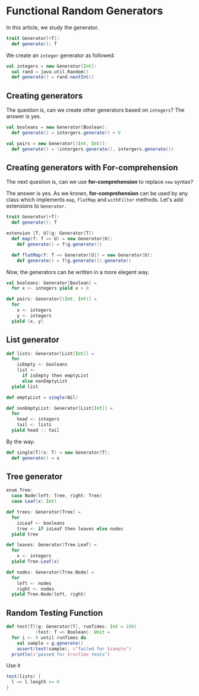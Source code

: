# Functional Random Generators

In this article, we study the generator.

```scala
trait Generator[+T]:
  def generate(): T
```

We create an `integer` generator as followed:

```scala
val integers = new Generator[Int]:
  val rand = java.util.Random()
  def generate() = rand.nextInt()
```

## Creating generators

The question is, can we create other generators based on `integers`? The answer is yes.

```scala
val booleans = new Generator[Boolean]:
  def generate() = intergers.generate() > 0

val pairs = new Generator[(Int, Int)]:
  def generate() = (intergers.generate(), intergers.generate())
```

## Creating generators with For-comprehension

The next question is, can we use **for-comprehension** to replace `new` syntax?

The answer is yes. As we known, **for-comprehension** can be used by any class which implements `map`, `flatMap` and `withFilter` methods. Let's add extensions to `Generator`.

```scala
trait Generator[+T]:
  def generate(): T

extension [T, U](g: Generator[T])
  def map(f: T => U) = new Generator[U]:
    def generate() = f(g.generate())

  def flatMap(f: T => Generator[U]) = new Generator[U]:
    def generate() = f(g.generate()).generate()
```

Now, the generators can be written in a more elegent way.

```scala
val booleans: Generator[Boolean] =
  for x <- integers yield x > 0

def pairs: Generator[(Int, Int)] =
  for
    x <- integers
    y <- integers
  yield (x, y)
```

## List generator

```scala
def lists: Generator[List[Int]] =
  for
    isEmpty <- booleans
    list <-
      if isEmpty then emptyList
      else nonEmptyList
  yield list

def emptyList = single(Nil)

def nonEmptyList: Generator[List[Int]] =
  for
    head <- integers
    tail <- lists
  yield head :: tail
```

By the way:

```scala
def single[T](x: T) = new Generator[T]:
  def generate() = x
```

## Tree generator

```scala
enum Tree:
  case Node(left: Tree, right: Tree)
  case Leaf(x: Int)
```

```scala
def trees: Generator[Tree] =
  for
    isLeaf <- booleans
    tree <- if isLeaf then leaves else nodes
  yield tree

def leaves: Generator[Tree.Leaf] =
  for
    x <- integers
  yield Tree.Leaf(x)

def nodes: Generator[Tree.Node] =
  for
    left <- nodes
    right <- nodes
  yield Tree.Node(left, right)
```

## Random Testing Function

```scala
def test[T](g: Generator[T], runTimes: Int = 100)
           (test: T => Boolean): Unit =
  for i <- 0 until runTimes do
    val sample = g.generate()
    assert(test(sample), s"failed for $sample")
  println(s"passed for $runTime tests")
```

Use it

```scala
test(lists) {
  l => l.length >= 0
}
```
